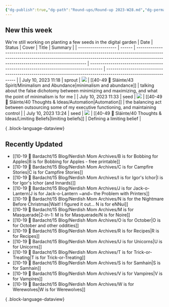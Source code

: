 ```yaml
---
{"dg-publish":true,"dg-path":"Round-ups/Round-up 2023-W28.md","dg-permalink":"2023-W28-roundup","permalink":"/2023-W28-roundup/","title":"Round-up for 2023 W28","contentClasses":"cards cards-1-1","noteIcon":"","created":"2023-07-16T19:08:54","updated":"2023-08-03T16:59:21.493-04:00"}
---
```



## New this week
We're still working on planting a few seeds in the digital garden
| Date                | Status | Cover                                                                                                                                                                                                             | Title                                                                                | Summary                                                                                                         |
| ------------------- | ------ | ----------------------------------------------------------------------------------------------------------------------------------------------------------------------------------------------------------------- | ------------------------------------------------------------------------------------ | --------------------------------------------------------------------------------------------------------------- |
| July 10, 2023 11:18 | sprout | ![](https://i.imgur.com/2wEw7x8.png)                                                                                                                                                                              | [[40-49 🔅 Sláinte/43 Spirit/Minimalism and Abundance\|minimalism and abundance]] | talking about the false dichotomy between minimizing and maximizing, and what the point of minimalism is for me |
| July 10, 2023 11:33 | seed   | ![](https://images.unsplash.com/photo-1647427060118-4911c9821b82?crop=entropy&cs=tinysrgb&fit=max&fm=jpg&ixid=M3wzNjAwOTd8MHwxfHNlYXJjaHwzMHx8YXV0b21hdGljfGVufDB8fHx8MTY4OTI3MzI3Nnww&ixlib=rb-4.0.3&q=80&w=200) | [[40-49 🔅 Sláinte/40 Thoughts & Ideas/Automation\|Automation]]                   | the balancing act between outsourcing some of my executive functioning, and maintaining control                 |
| July 10, 2023 13:24 | seed   | ![](https://images.unsplash.com/photo-1579447167432-ba8b796e5de1?crop=entropy&cs=tinysrgb&fit=max&fm=jpg&ixid=M3wzNjAwOTd8MHwxfHNlYXJjaHwyfHxsaW1pdHxlbnwwfHx8fDE2ODkyOTg0Mjd8MA&ixlib=rb-4.0.3&q=80&w=200)       | [[40-49 🔅 Sláinte/40 Thoughts & Ideas/Limiting Beliefs\|limiting beliefs]]       | Defining a limiting belief                                                                                      |

{ .block-language-dataview}

## Recently Updated
- [[10-19 💢 Bardacht/15 Blog/Nerdish Mom Archives/B is for Bobbing for Apples\|B is for Bobbing for Apples - free printable]]
- [[10-19 💢 Bardacht/15 Blog/Nerdish Mom Archives/C is for Campfire Stories\|C is for Campfire Stories]]
- [[10-19 💢 Bardacht/15 Blog/Nerdish Mom Archives/I is for Igor's Ichor\|I is for Igor's Ichor (and Innards)]]
- [[10-19 💢 Bardacht/15 Blog/Nerdish Mom Archives/J is for Jack-o-Lantern\|J is for Jack-o-Lantern ~and~ the Problem with Printers]]
- [[10-19 💢 Bardacht/15 Blog/Nerdish Mom Archives/N is for the Nightmare Before Christmas\|Wait! I figured it out… N is for eNNui]]
- [[10-19 💢 Bardacht/15 Blog/Nerdish Mom Archives/M is for Masquerade\|2-in-1: M is for Masquerade/N is for Noire]]
- [[10-19 💢 Bardacht/15 Blog/Nerdish Mom Archives/O is for October\|O is for October and other oddities]]
- [[10-19 💢 Bardacht/15 Blog/Nerdish Mom Archives/R is for Recipes\|R is for Recipes]]
- [[10-19 💢 Bardacht/15 Blog/Nerdish Mom Archives/U is for Unicorns\|U is for Unicorns]]
- [[10-19 💢 Bardacht/15 Blog/Nerdish Mom Archives/T is for Trick-or-Treating\|T is for Trick-or-Treating]]
- [[10-19 💢 Bardacht/15 Blog/Nerdish Mom Archives/S is for Samhain\|S is for Samhain]]
- [[10-19 💢 Bardacht/15 Blog/Nerdish Mom Archives/V is for Vampires\|V is for Vampires]]
- [[10-19 💢 Bardacht/15 Blog/Nerdish Mom Archives/W is for Werewolves\|W is for Werewolves]]

{ .block-language-dataview}






